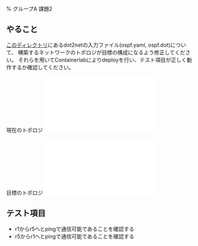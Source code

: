 % グループA 課題2

## やること

[このディレクトリ](./)にあるdot2netの入力ファイル(ospf.yaml, ospf.dot)について、
構築するネットワークのトポロジが目標の構成になるよう修正してください。
それらを用いてContainerlabによりdeployを行い、テスト項目が正しく動作するか確認してください。


現在のトポロジ
![](./start.pdf)

目標のトポロジ
![](./goal.pdf)


## テスト項目

- r1からr5へとpingで通信可能であることを確認する
- r5からr1へとpingで通信可能であることを確認する


